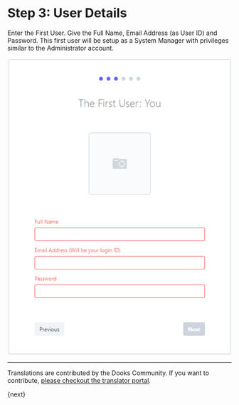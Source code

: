 <!-- add-breadcrumbs -->
# Step 3: User Details

Enter the First User. Give the Full Name, Email Address (as User ID) and Password. This first user will be setup as a System Manager with privileges similar to the Administrator account.

<img alt="User" class="screenshot" src="../assets/setup-wizard/step-3.png">

---

Translations are contributed by the Dooks Community. If you want to contribute, [please checkout the translator portal](https://translate.dooks.com).

{next}
